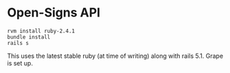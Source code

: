 # Open-Signs API

```
rvm install ruby-2.4.1
bundle install
rails s
```

This uses the latest stable ruby (at time of writing) along with rails 5.1. Grape is set up.
